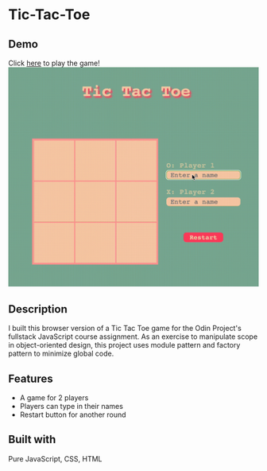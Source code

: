 # Tic-Tac-Toe
## Demo
Click [here](https://wukongo-o.github.io/tic-tac-toe/) to play the game!
![game demo gif](/TicTacToeDemo.gif)

## Description
I built this browser version of a Tic Tac Toe game for the Odin Project's fullstack JavaScript course assignment. As an exercise to manipulate scope in object-oriented design, this project uses module pattern and factory pattern to minimize global code.  

## Features
- A game for 2 players 
- Players can type in their names 
- Restart button for another round

## Built with
Pure JavaScript, CSS, HTML
